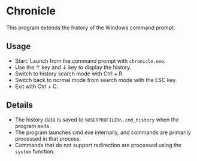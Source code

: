 # Chronicle
This program extends the history of the Windows command prompt.

## Usage
* Start: Launch from the command prompt with `chronicle.exe`.
* Use the ↑ key and ↓ key to display the history.
* Switch to history search mode with Ctrl + R.
* Switch back to normal mode from search mode with the ESC key.
* Exit with Ctrl + C.

## Details
* The history data is saved to `%USERPROFILE%\.cmd_history` when the program exits.
* The program launches cmd.exe internally, and commands are primarily processed in that process.
* Commands that do not support redirection are processed using the `system` function.
